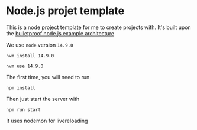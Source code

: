 # Node.js projet template
This is a node project template for me to create projects with. It's built upon the [bulletproof node.js example architecture](https://github.com/santiq/bulletproof-nodejs)

We use `node` version `14.9.0`

```
nvm install 14.9.0
```

```
nvm use 14.9.0
```

The first time, you will need to run

```
npm install
```

Then just start the server with

```
npm run start
```
It uses nodemon for livereloading
